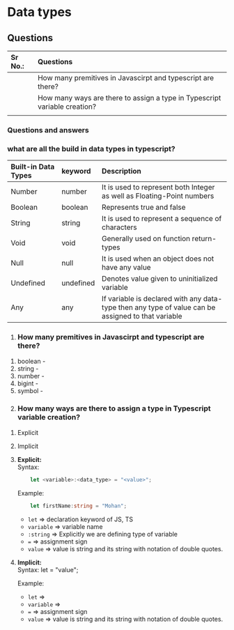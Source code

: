 # Data types

## Questions

| Sr No.: | Questions                                                                 |
| :------ | :------------------------------------------------------------------------ |
|         | How many premitives in Javascirpt and typescript are there?               |
|         | How many ways are there to assign a type in Typescript variable creation? |
|         |                                                                           |

### Questions and answers

### what are all the build in data types in typescript?

| Built-in Data Types | keyword   | Description                                                                                        |
| :------------------ | :-------- | :------------------------------------------------------------------------------------------------- |
| Number              | number    | It is used to represent both Integer as well as Floating-Point numbers                             |
| Boolean             | boolean   | Represents true and false                                                                          |
| String              | string    | It is used to represent a sequence of characters                                                   |
| Void                | void      | Generally used on function return-types                                                            |
| Null                | null      | It is used when an object does not have any value                                                  |
| Undefined           | undefined | Denotes value given to uninitialized variable                                                      |
| Any                 | any       | If variable is declared with any data-type then any type of value can be assigned to that variable |

1. ### How many premitives in Javascirpt and typescript are there?

1) boolean -
2) string -
3) number -
4) bigint -
5) symbol -

2. ### How many ways are there to assign a type in Typescript variable creation?

1) Explicit
2) Implicit

1) **Explicit:**  
    Syntax:

    ```typescript
        let <variable>:<data_type> = "<value>";
    ```

    Example:

    ```typescript
        let firstName:string = "Mohan";
    ```

    - `let` => declaration keyword of JS, TS
    - `variable` => variable name
    - `:string` => Explicitly we are defining type of variable
    - `=` => assignment sign
    - `value` => value is string and its string with notation of double quotes.

2) **Implicit:**  
    Syntax: let <variable> = "value";

    Example:
    - `let` =>
    - `variable` =>
    - `=` => assignment sign
    - `value` => value is string and its string with notation of double quotes.
